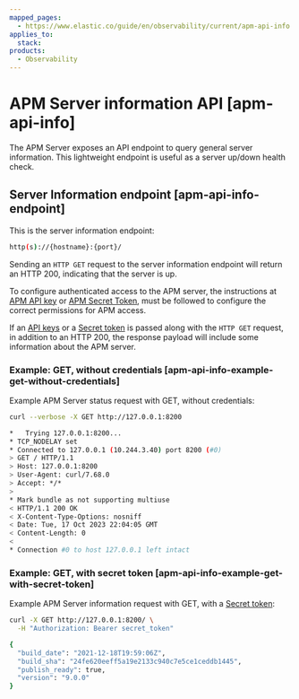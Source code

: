 ```yaml
---
mapped_pages:
  - https://www.elastic.co/guide/en/observability/current/apm-api-info.html
applies_to:
  stack:
products:
  - Observability
---
```


# APM Server information API [apm-api-info]

The APM Server exposes an API endpoint to query general server information. This lightweight endpoint is useful as a server up/down health check.

## Server Information endpoint [apm-api-info-endpoint]

This is the server information endpoint:

```bash
http(s)://{hostname}:{port}/
```

Sending an `HTTP GET` request to the server information endpoint will return an HTTP 200, indicating that the server is up.

To configure authenticated access to the APM server, the instructions at [APM API key](/solutions/observability/apm/api-keys.md) or [APM Secret Token](/solutions/observability/apm/secret-token.md), must be followed to configure the correct permissions for APM access.

If an [API keys](/solutions/observability/apm/api-keys.md) or a [Secret token](/solutions/observability/apm/secret-token.md) is passed along with the `HTTP GET` request, in addition to an HTTP 200, the response payload will include some information about the APM server.

### Example: GET, without credentials [apm-api-info-example-get-without-credentials]

Example APM Server status request with GET, without credentials:

```sh
curl --verbose -X GET http://127.0.0.1:8200

*   Trying 127.0.0.1:8200...
* TCP_NODELAY set
* Connected to 127.0.0.1 (10.244.3.40) port 8200 (#0)
> GET / HTTP/1.1
> Host: 127.0.0.1:8200
> User-Agent: curl/7.68.0
> Accept: */*
>
* Mark bundle as not supporting multiuse
< HTTP/1.1 200 OK
< X-Content-Type-Options: nosniff
< Date: Tue, 17 Oct 2023 22:04:05 GMT
< Content-Length: 0
<
* Connection #0 to host 127.0.0.1 left intact
```

### Example: GET, with secret token [apm-api-info-example-get-with-secret-token]

Example APM Server information request with GET, with a [Secret token](/solutions/observability/apm/secret-token.md):

```sh
curl -X GET http://127.0.0.1:8200/ \
  -H "Authorization: Bearer secret_token"

{
  "build_date": "2021-12-18T19:59:06Z",
  "build_sha": "24fe620eeff5a19e2133c940c7e5ce1ceddb1445",
  "publish_ready": true,
  "version": "9.0.0"
}
```

